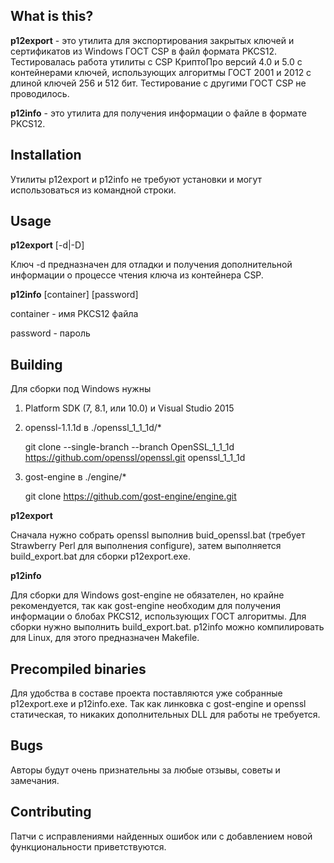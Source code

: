 What is this?
---------------------
**p12export** - это утилита для экспортирования закрытых ключей и сертификатов
из Windows ГОСТ CSP в файл формата PKCS12. Тестировалась работа утилиты с CSP
КриптоПро версий 4.0 и 5.0 с контейнерами ключей, использующих алгоритмы ГОСТ
2001 и 2012 с длиной ключей 256 и 512 бит. Тестирование с другими ГОСТ CSP не
проводилось.

**p12info** - это утилита для получения информации о файле в формате PKCS12.

Installation
------------
Утилиты p12export и p12info не требуют установки и могут использоваться
из командной строки.

Usage
-----
**p12export** [-d|-D]

Ключ -d предназначен для отладки и получения дополнительной информации
о процессе чтения ключа из контейнера CSP.

**p12info** [container] [password]

container - имя PKCS12 файла

password - пароль

Building
--------
Для сборки под Windows нужны

1. Platform SDK (7, 8.1, или 10.0) и Visual Studio 2015

1. openssl-1.1.1d в ./openssl_1_1_1d/*

    git clone --single-branch --branch OpenSSL_1_1_1d https://github.com/openssl/openssl.git openssl_1_1_1d

1. gost-engine в ./engine/*

    git clone https://github.com/gost-engine/engine.git

**p12export**

Сначала нужно собрать openssl выполнив buid_openssl.bat (требует Strawberry Perl для
выполнения configure), затем выполняется build_export.bat для сборки p12export.exe.

**p12info**

Для сборки для Windows gost-engine не обязателен, но крайне рекомендуется, так как
gost-engine необходим для получения информации о блобах PKCS12, использующих ГОСТ
алгоритмы. Для сборки нужно выполнить build_export.bat. p12info можно компилировать
для Linux, для этого предназначен Makefile.

Precompiled binaries
--------------------
Для удобства в составе проекта поставляются уже собранные p12export.exe и p12info.exe.
Так как линковка с gost-engine и openssl статическая, то никаких дополнительных DLL
для работы не требуется.

Bugs
----
Авторы будут очень признательны за любые отзывы, советы и замечания.

Contributing
------------
Патчи с исправлениями найденных ошибок или с добавлением новой функциональности
приветствуются.
